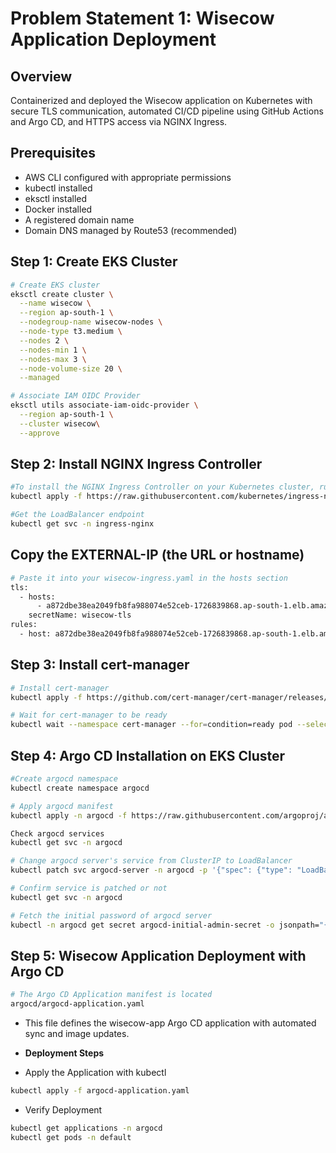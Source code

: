 # Problem Statement 1: Wisecow Application Deployment

## Overview
Containerized and deployed the Wisecow application on Kubernetes with secure TLS communication, automated CI/CD pipeline using GitHub Actions and Argo CD, and HTTPS access via NGINX Ingress.

## Prerequisites
- AWS CLI configured with appropriate permissions
- kubectl installed
- eksctl installed
- Docker installed
- A registered domain name
- Domain DNS managed by Route53 (recommended)

## Step 1: Create EKS Cluster
```bash
# Create EKS cluster
eksctl create cluster \
  --name wisecow \
  --region ap-south-1 \
  --nodegroup-name wisecow-nodes \
  --node-type t3.medium \
  --nodes 2 \
  --nodes-min 1 \
  --nodes-max 3 \
  --node-volume-size 20 \
  --managed

# Associate IAM OIDC Provider
eksctl utils associate-iam-oidc-provider \
  --region ap-south-1 \
  --cluster wisecow\
  --approve
```

## Step 2: Install NGINX Ingress Controller 
```bash
#To install the NGINX Ingress Controller on your Kubernetes cluster, run:
kubectl apply -f https://raw.githubusercontent.com/kubernetes/ingress-nginx/main/deploy/static/provider/cloud/deploy.yaml

#Get the LoadBalancer endpoint
kubectl get svc -n ingress-nginx
```
## Copy the EXTERNAL-IP (the URL or hostname)
```bash
# Paste it into your wisecow-ingress.yaml in the hosts section
tls:
  - hosts:
      - a872dbe38ea2049fb8fa988074e52ceb-1726839868.ap-south-1.elb.amazonaws.com  # Paste your NGINX Ingress Controller LoadBalancer endpoint here
    secretName: wisecow-tls
rules:
  - host: a872dbe38ea2049fb8fa988074e52ceb-1726839868.ap-south-1.elb.amazonaws.com  # Paste your NGINX Ingress Controller LoadBalancer endpoint here
```

## Step 3: Install cert-manager
```bash
# Install cert-manager
kubectl apply -f https://github.com/cert-manager/cert-manager/releases/download/v1.13.0/cert-manager.yaml

# Wait for cert-manager to be ready
kubectl wait --namespace cert-manager --for=condition=ready pod --selector=app=cert-manager --timeout=90s
```

## Step 4: Argo CD Installation on EKS Cluster
```bash
#Create argocd namespace
kubectl create namespace argocd
```
```bash
# Apply argocd manifest
kubectl apply -n argocd -f https://raw.githubusercontent.com/argoproj/argo-cd/stable/manifests/install.yaml
```
```bash
Check argocd services
kubectl get svc -n argocd
```
```bash
# Change argocd server's service from ClusterIP to LoadBalancer
kubectl patch svc argocd-server -n argocd -p '{"spec": {"type": "LoadBalancer"}}'
```
```bash
# Confirm service is patched or not
kubectl get svc -n argocd
```
```bash
# Fetch the initial password of argocd server
kubectl -n argocd get secret argocd-initial-admin-secret -o jsonpath="{.data.password}" | base64 -d; echo
```

## Step 5: Wisecow Application Deployment with Argo CD
```bash
# The Argo CD Application manifest is located 
argocd/argocd-application.yaml
```
- This file defines the wisecow-app Argo CD application with automated sync and image updates.

- **Deployment Steps**
- Apply the Application with kubectl
```bash
kubectl apply -f argocd-application.yaml
```
- Verify Deployment
```bash
kubectl get applications -n argocd
kubectl get pods -n default
```



